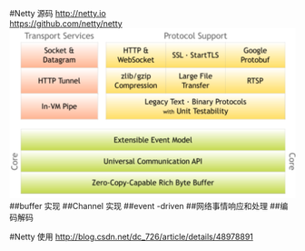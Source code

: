 #Netty 源码
<http://netty.io>  
<https://github.com/netty/netty>  
![netty-arc](netty-1.png)
##buffer 实现
##Channel 实现
##event -driven
##网络事情响应和处理
##编码解码


#Netty 使用
http://blog.csdn.net/dc_726/article/details/48978891
